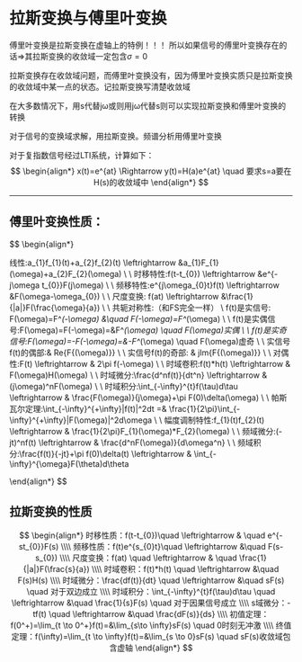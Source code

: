# 拉斯变换与傅里叶变换

傅里叶变换是拉斯变换在虚轴上的特例！！！
所以如果信号的傅里叶变换存在的话$\Rightarrow$其拉斯变换的收敛域一定包含$\sigma=0$ 

拉斯变换存在收敛域问题，而傅里叶变换没有，因为傅里叶变换实质只是拉斯变换的收敛域中某一点的状态。记拉斯变换写清楚收敛域

在大多数情况下，用s代替jω或则用jω代替s则可以实现拉斯变换和傅里叶变换的转换

对于信号的变换域求解，用拉斯变换。频谱分析用傅里叶变换

对于复指数信号经过LTI系统，计算如下：
$$
\begin{align*}
x(t)=e^{at} \Rightarrow y(t)=H(a)e^{at}  \quad 要求s=a要在H(s)的收敛域中
\end{align*}
$$

---

## 傅里叶变换性质：

$$
\begin{align*}

线性:a_{1}f_{1}(t)+a_{2}f_{2}(t) \leftrightarrow &a_{1}F_{1}(\omega)+a_{2}F_{2}(\omega)
\\
\\
时移特性:f(t-t_{0}) \leftrightarrow &e^{-j\omega t_{0}}F(j\omega)
\\
\\
频移特性:e^{j\omega_{0}t}f(t) \leftrightarrow &F(\omega-\omega_{0})
\\
\\
尺度变换:	f(at) \leftrightarrow &\frac{1}{|a|}F(\frac{\omega}{a})
\\
\\
共轭对称性:（和FS完全一样）
\\
f(t)是实信号: F(\omega)=F^*(-\omega) &\quad F(-\omega)=F^*(\omega)
\\
\\
f(t)是实偶信号:F(\omega)=F(-\omega)=&F^*(\omega) \quad F(\omega)实偶
\\
\\
f(t)是实奇信号:F(\omega)=-F(-\omega)=&-F^*(\omega) \quad F(\omega)虚奇
\\
\\
实信号f(t)的偶部:& Re\{F{(\omega)}\}
\\
\\
实信号f(t)的奇部: & jIm\{F{(\omega)}\}
\\
\\
对偶性:F(t) \leftrightarrow & 2\pi f(-\omega)
\\
\\
时域卷积:f(t)*h(t) \leftrightarrow & F(\omega)H(\omega)
\\
\\
时域微分:\frac{d^nf(t)}{dt^n} \leftrightarrow & (j\omega)^nF(\omega)
\\
\\
时域积分:\int_{-\infty}^{t}f(\tau)d\tau \leftrightarrow & \frac{F(\omega)}{j\omega}+\pi F(0)\delta(\omega)
\\
\\
帕斯瓦尔定理:\int_{-\infty}^{+\infty}|f(t)|^2dt =& \frac{1}{2\pi}\int_{-\infty}^{+\infty}|F(\omega)|^2d\omega
\\
\\
幅度调制特性:f_{1}(t)f_{2}(t) \leftrightarrow & \frac{1}{2\pi}F_{1}(\omega)*F_{2}(\omega)
\\
\\
频域微分:(-jt)^nf(t) \leftrightarrow & \frac{d^nF(\omega)}{d\omega^n}
\\
\\
频域积分:\frac{f(t)}{-jt}+\pi f(0)\delta(t) \leftrightarrow & \int_{-\infty}^{\omega}F(\theta)d\theta

\end{align*}
$$

## 拉斯变换的性质

$$
\begin{align*}
时移性质：f(t-t_{0})\quad \leftrightarrow & \quad e^{-st_{0}}F(s)
\\\\
频移性质：f(t)e^{s_{0}t}\quad \leftrightarrow &\quad F(s-s_{0})
\\\\
尺度变换：f(at) \quad \leftrightarrow & \quad \frac{1}{|a|}F(\frac{s}{a})
\\\\
时域卷积：f(t)*h(t) \quad \leftrightarrow &\quad F(s)H(s)
\\\\
时域微分：\frac{df(t)}{dt} \quad \leftrightarrow &\quad sF(s)	\quad 对于双边成立
\\\\
时域积分：\int_{-\infty}^{t}f(\tau)d\tau \quad \leftrightarrow &\quad \frac{1}{s}F(s)	\quad 对于因果信号成立
\\\\
s域微分：-tf(t) \quad \leftrightarrow &\quad \frac{dF(s)}{ds}
\\\\
初值定理：f(0^+)=\lim_{t \to 0^+}f(t)=&\lim_{s\to \infty}sF(s) \quad 0时刻无冲激
\\\\
终值定理：f(\infty)=\lim_{t \to \infty}f(t)=&\lim_{s \to 0}sF(s) \quad sF(s)收敛域包含虚轴
\end{align*}
$$

